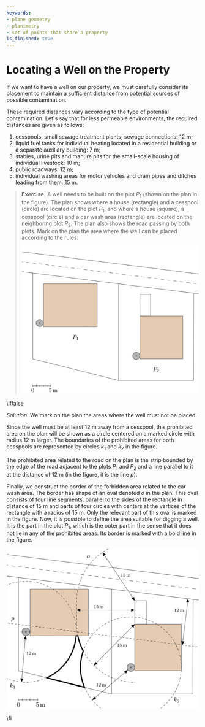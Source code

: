 ```yaml
---
keywords:
- plane geometry
- planimetry
- set of points that share a property
is_finished: true
---
```


# Locating a Well on the Property 

If we want to have a well on our property, we must carefully consider
its placement to maintain a sufficient distance from potential sources
of possible contamination.


These required distances vary according to the type of potential
contamination. Let's say that for less permeable environments, the
required distances are given as follows:

1. cesspools, small sewage treatment plants, sewage connections: $12 \text{ m}$;
2. liquid fuel tanks for individual heating located in a residential building or a separate auxiliary building: $7 \text{ m}$;
3. stables, urine pits and manure pits for the small-scale housing of individual livestock: $10 \text{ m}$;
4. public roadways: $12 \text{ m}$;
5. individual washing areas for motor vehicles and drain pipes and ditches leading from them: $15 \text{ m}$.


> **Exercise.** A well needs to be built on the plot $P_1$ (shown on
> the plan in the figure).  The plan shows where a house (rectangle)
> and a cesspool (circle) are located on the plot $P_1$, and where a
> house (square), a cesspool (circle) and a car wash area (rectangle)
> are located on the neighboring plot $P_2$.  The plan also shows the
> road passing by both plots. Mark on the plan the area where the well
> can be placed according to the rules.
> 
> ![Situation sketch](math4you_00009.png)

\iffalse

*Solution.* We mark on the plan the areas where the well must not be placed. 

Since the well must be at least 12 m away from a cesspool, this
prohibited area on the plan will be shown as a circle centered on 
a marked circle with  radius 12 m larger. The boundaries of the
prohibited areas for both cesspools are represented by circles $k_1$
and $k_2$ in the figure.

The prohibited area related to the road on the plan is the strip
bounded by the edge of the road adjacent to the plots $P_1$ and $P_2$
and a line parallel to it at the distance of 12 m (in the figure, it
is the line $p$).

Finally, we construct the border of the forbidden area related to the
car wash area.  The border has shape of an oval denoted $o$ in the
plan. This oval consists of four line segments, parallel to the sides
of the rectangle in distance of 15 m and parts of four circles with
centers at the vertices of the rectangle with a radius of 15 m.  Only
the relevant part of this oval is marked in the figure.
Now, it is possible to define the area suitable for digging a well. It
is the part in the plot $P_1$, which is the outer part in the sense
that it does not lie in any of the prohibited areas. Its border is
marked with a bold line in the figure.


![Solution](math4you_00009_res.jpg)


\fi


